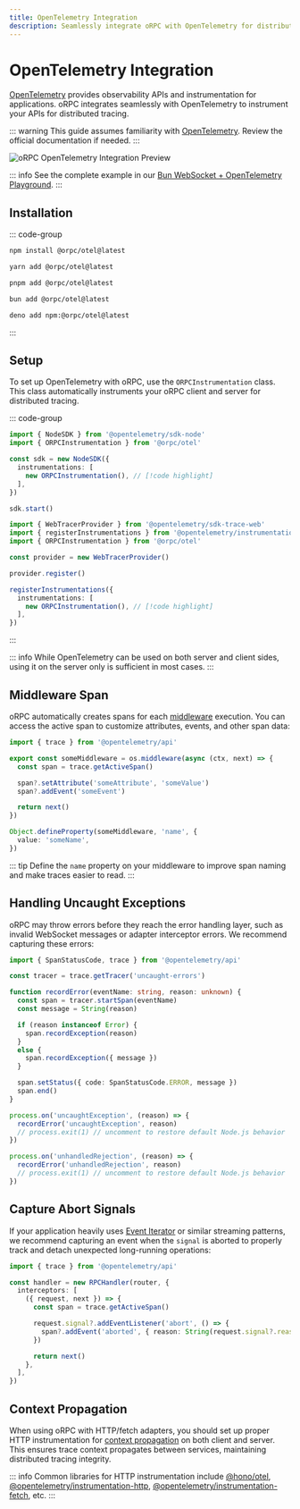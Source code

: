 ```yaml
---
title: OpenTelemetry Integration
description: Seamlessly integrate oRPC with OpenTelemetry for distributed tracing
---
```


# OpenTelemetry Integration

[OpenTelemetry](https://opentelemetry.io/) provides observability APIs and instrumentation for applications. oRPC integrates seamlessly with OpenTelemetry to instrument your APIs for distributed tracing.

::: warning
This guide assumes familiarity with [OpenTelemetry](https://opentelemetry.io/). Review the official documentation if needed.
:::

![oRPC OpenTelemetry Integration Preview](/images/opentelemetry-integration-preview.png)

::: info
See the complete example in our [Bun WebSocket + OpenTelemetry Playground](/docs/playgrounds).
:::

## Installation

::: code-group

```sh [npm]
npm install @orpc/otel@latest
```

```sh [yarn]
yarn add @orpc/otel@latest
```

```sh [pnpm]
pnpm add @orpc/otel@latest
```

```sh [bun]
bun add @orpc/otel@latest
```

```sh [deno]
deno add npm:@orpc/otel@latest
```

:::

## Setup

To set up OpenTelemetry with oRPC, use the `ORPCInstrumentation` class. This class automatically instruments your oRPC client and server for distributed tracing.

::: code-group

```ts twoslash [server]
import { NodeSDK } from '@opentelemetry/sdk-node'
import { ORPCInstrumentation } from '@orpc/otel'

const sdk = new NodeSDK({
  instrumentations: [
    new ORPCInstrumentation(), // [!code highlight]
  ],
})

sdk.start()
```

```ts twoslash [client]
import { WebTracerProvider } from '@opentelemetry/sdk-trace-web'
import { registerInstrumentations } from '@opentelemetry/instrumentation'
import { ORPCInstrumentation } from '@orpc/otel'

const provider = new WebTracerProvider()

provider.register()

registerInstrumentations({
  instrumentations: [
    new ORPCInstrumentation(), // [!code highlight]
  ],
})
```

:::

::: info
While OpenTelemetry can be used on both server and client sides, using it on the server only is sufficient in most cases.
:::

## Middleware Span

oRPC automatically creates spans for each [middleware](/docs/middleware) execution. You can access the active span to customize attributes, events, and other span data:

```ts
import { trace } from '@opentelemetry/api'

export const someMiddleware = os.middleware(async (ctx, next) => {
  const span = trace.getActiveSpan()

  span?.setAttribute('someAttribute', 'someValue')
  span?.addEvent('someEvent')

  return next()
})

Object.defineProperty(someMiddleware, 'name', {
  value: 'someName',
})
```

::: tip
Define the `name` property on your middleware to improve span naming and make traces easier to read.
:::

## Handling Uncaught Exceptions

oRPC may throw errors before they reach the error handling layer, such as invalid WebSocket messages or adapter interceptor errors. We recommend capturing these errors:

```ts
import { SpanStatusCode, trace } from '@opentelemetry/api'

const tracer = trace.getTracer('uncaught-errors')

function recordError(eventName: string, reason: unknown) {
  const span = tracer.startSpan(eventName)
  const message = String(reason)

  if (reason instanceof Error) {
    span.recordException(reason)
  }
  else {
    span.recordException({ message })
  }

  span.setStatus({ code: SpanStatusCode.ERROR, message })
  span.end()
}

process.on('uncaughtException', (reason) => {
  recordError('uncaughtException', reason)
  // process.exit(1) // uncomment to restore default Node.js behavior
})

process.on('unhandledRejection', (reason) => {
  recordError('unhandledRejection', reason)
  // process.exit(1) // uncomment to restore default Node.js behavior
})
```

## Capture Abort Signals

If your application heavily uses [Event Iterator](/docs/event-iterator) or similar streaming patterns, we recommend capturing an event when the `signal` is aborted to properly track and detach unexpected long-running operations:

```ts
import { trace } from '@opentelemetry/api'

const handler = new RPCHandler(router, {
  interceptors: [
    ({ request, next }) => {
      const span = trace.getActiveSpan()

      request.signal?.addEventListener('abort', () => {
        span?.addEvent('aborted', { reason: String(request.signal?.reason) })
      })

      return next()
    },
  ],
})
```

## Context Propagation

When using oRPC with HTTP/fetch adapters, you should set up proper HTTP instrumentation for [context propagation](https://opentelemetry.io/docs/concepts/context-propagation/) on both client and server. This ensures trace context propagates between services, maintaining distributed tracing integrity.

::: info
Common libraries for HTTP instrumentation include [@hono/otel](https://www.npmjs.com/package/@hono/otel), [@opentelemetry/instrumentation-http](https://www.npmjs.com/package/@opentelemetry/instrumentation-http), [@opentelemetry/instrumentation-fetch](https://www.npmjs.com/package/@opentelemetry/instrumentation-fetch), etc.
:::
